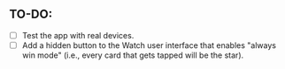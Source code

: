 ## TO-DO:
- [ ] Test the app with real devices.
- [ ] Add a hidden button to the Watch user interface that enables "always win mode" (i.e., every card that gets tapped will be the star). 
